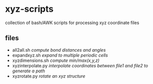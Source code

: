 # xyz-scripts
collection of bash/AWK scripts for processing xyz coordinate files

## files
- all2all.sh         *compute bond distances and angles*
- expandxyz.sh       *expand to multiple periodic cells*
- xyzdimensions.sh   *compute min/max(x,y,z)*
- xyzinterpolate.py  *interpolate coordinates between file1 and file2 to generate a path*
- xyzrotate.py       *rotate an xyz structure*
